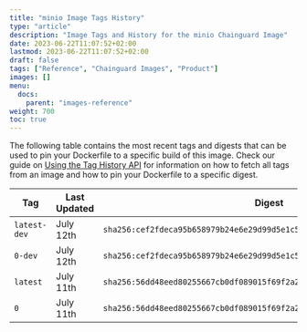 ```yaml
---
title: "minio Image Tags History"
type: "article"
description: "Image Tags and History for the minio Chainguard Image"
date: 2023-06-22T11:07:52+02:00
lastmod: 2023-06-22T11:07:52+02:00
draft: false
tags: ["Reference", "Chainguard Images", "Product"]
images: []
menu:
  docs:
    parent: "images-reference"
weight: 700
toc: true
---
```


The following table contains the most recent tags and digests that can be used to pin your Dockerfile to a specific build of this image. Check our guide on [Using the Tag History API](/chainguard/chainguard-images/using-the-tag-history-api/) for information on how to fetch all tags from an image and how to pin your Dockerfile to a specific digest.

| Tag          | Last Updated | Digest                                                                    |
|--------------|--------------|---------------------------------------------------------------------------|
| `latest-dev` | July 12th    | `sha256:cef2fdeca95b658979b24e6e29d99d5e1c55ecfb41c89c40867838e22b501999` |
| `0-dev`      | July 12th    | `sha256:cef2fdeca95b658979b24e6e29d99d5e1c55ecfb41c89c40867838e22b501999` |
| `latest`     | July 11th    | `sha256:56dd48eed80255667cb0df089015f69f2a2a9ef38b54c6a7d72b5fba47f5b507` |
| `0`          | July 11th    | `sha256:56dd48eed80255667cb0df089015f69f2a2a9ef38b54c6a7d72b5fba47f5b507` |
